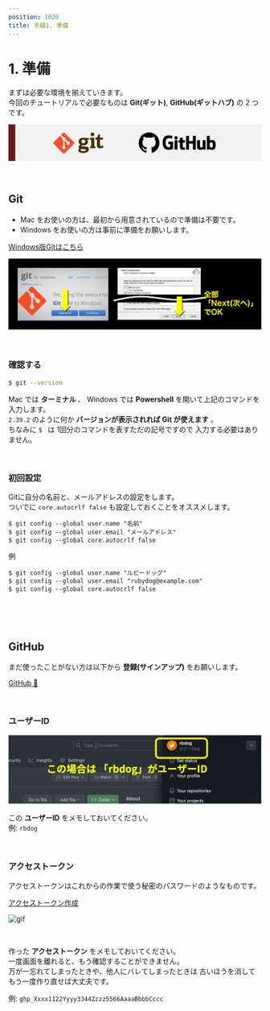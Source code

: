 ```yaml
---
position: 1020
title: 手順1. 準備
---
```


# 1. 準備

まずは必要な環境を揃えていきます。  
今回のチュートリアルで必要なものは **Git(ギット)**, **GitHub(ギットハブ)** の 2 つです。

![image](/tutorial_assets/git_github.png)

<br />

## Git

- Mac をお使いの方は、最初から用意されているので準備は不要です。
- Windows をお使いの方は事前に準備をお願いします。

<a href="https://gitforwindows.org/" class='mybtn'>Windows版Gitはこちら</a>

![image](/tutorial_assets/git-install-win.png)

<br />

### 確認する

```ターミナル.sh
$ git --version
```

Mac では **ターミナル** 、 Windows では **Powershell** を開いて上記のコマンドを入力します。  
`2.39.2` のように何か **バージョンが表示されれば Git が使えます** 。  
ちなみに `$ ` は 1回分のコマンドを表すただの記号ですので 入力する必要はありません。

<br />

### 初回設定

Gitに自分の名前と、メールアドレスの設定をします。  
ついでに `core.autocrlf false` も設定しておくことをオススメします。

```
$ git config --global user.name "名前"
$ git config --global user.email "メールアドレス"
$ git config --global core.autocrlf false
```

例

```
$ git config --global user.name "ルビードッグ"
$ git config --global user.email "rubydog@example.com"
$ git config --global core.autocrlf false
```

<br />

<br />

<br />

## GitHub

まだ使ったことがない方は以下から **登録(サインアップ)** をお願いします。

<a href="https://github.co.jp/" class='mybtn'>GitHub 🐙</a>

<br />

### ユーザーID

![image](/tutorial_assets/github_id.png)

この **ユーザーID** をメモしておいてください。  
例: `rbdog`

<br />

### アクセストークン

アクセストークンはこれからの作業で使う秘密のパスワードのようなものです。

<a href="https://github.com/settings/tokens" class='mybtn'>アクセストークン作成</a>

![gif](/tutorial_assets/access-token.gif)

<br />

作った **アクセストークン** をメモしておいてください。  
一度画面を離れると、もう確認することができません。  
万が一忘れてしまったときや、他人にバレてしまったときは 古いほうを消してもう一度作り直せば大丈夫です。

例: `ghp_Xxxx1122Yyyy3344Zzzz5566AaaaBbbbCccc`
